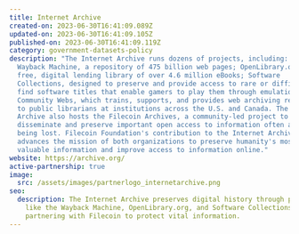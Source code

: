 ```yaml
---
title: Internet Archive
created-on: 2023-06-30T16:41:09.089Z
updated-on: 2023-06-30T16:41:09.105Z
published-on: 2023-06-30T16:41:09.119Z
category: government-datasets-policy
description: "The Internet Archive runs dozens of projects, including: the
  Wayback Machine, a repository of 475 billion web pages; OpenLibrary.org, a
  free, digital lending library of over 4.6 million eBooks; Software
  Collections, designed to preserve and provide access to rare or difficult to
  find software titles that enable gamers to play them through emulation; and
  Community Webs, which trains, supports, and provides web archiving resources
  to public librarians at institutions across the U.S. and Canada. The Internet
  Archive also hosts the Filecoin Archives, a community-led project to curate,
  disseminate and preserve important open access to information often at risk of
  being lost. Filecoin Foundation's contribution to the Internet Archive
  advances the mission of both organizations to preserve humanity's most
  valuable information and improve access to information online."
website: https://archive.org/
active-partnership: true
image:
  src: /assets/images/partnerlogo_internetarchive.png
seo:
  description: The Internet Archive preserves digital history through projects
    like the Wayback Machine, OpenLibrary.org, and Software Collections,
    partnering with Filecoin to protect vital information.
---
```

